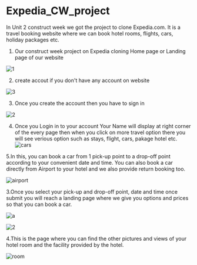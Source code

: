 # Expedia_CW_project

In Unit 2 construct week we got the project to clone Expedia.com. It is a travel booking website where we can book hotel rooms, flights, cars, holiday packages etc.

1. Our construct week project on Expedia cloning
Home page or Landing page of our website

![1](https://user-images.githubusercontent.com/99042645/155830675-999b5781-f798-448e-bb39-df4e36724cdf.JPG)

2. create accout if you don't have any account on website
 
 ![3](https://user-images.githubusercontent.com/99042645/155830776-24a9d318-7537-4f1e-9b1a-27360a51bde7.JPG)
 
3. Once you create the account then you have to sign in 
 
![2](https://user-images.githubusercontent.com/99042645/155830873-8e10eb7c-cd3f-490c-8d4d-161cba7178bd.JPG)

4. Once you Login in to your account Your Name will display at right corner of the every page
then when you click on more travel option there you will see verious option such as stays, flight, cars, pakage hotel etc.
![cars](https://user-images.githubusercontent.com/99031812/155841785-f8645ba3-ea1c-40db-b442-89a690ac2e6a.PNG)


5.In this, you can book a car from 1 pick-up point to a drop-off point according to your convenient date and time.
You can also book a car directly from Airport to your hotel and we also provide return booking too.


![airport](https://user-images.githubusercontent.com/99031812/155835108-a0f1027c-d972-43d2-b146-1dfdb0ee6077.PNG)



3.Once you select your pick-up and drop-off point, date and time once submit you will reach a landing page where we give you options and prices so that you can book a car.


![a](https://user-images.githubusercontent.com/99031812/155835440-d660bfdd-c4fb-42bb-b642-3d3a347cbccd.PNG)

![2](https://user-images.githubusercontent.com/99031812/155835224-14fedfa9-0c40-4ffa-8be4-b33cc84f710b.PNG)


4.This is the page where you can find the other pictures and views of your hotel room and the facility provided by the hotel.

![room](https://user-images.githubusercontent.com/99031812/155835370-12987c5d-b4e6-4d5c-b3ff-e89658631c51.PNG)





